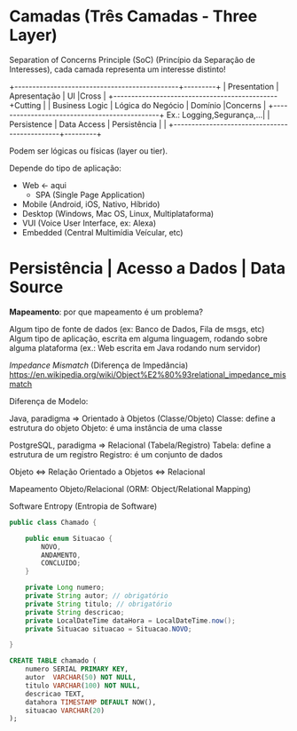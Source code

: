 # Camadas (Três Camadas - Three Layer)

Separation of Concerns Principle (SoC)
(Princípio da Separação de Interesses), 
cada camada representa um interesse distinto!

+----------------------------------------------+---------+
| Presentation   | Apresentação      | UI      |Cross    |
+----------------------------------------------+Cutting  |
| Business Logic | Lógica do Negócio | Domínio |Concerns |
+----------------------------------------------+ Ex.: Logging,Segurança,...|
| Persistence | Data Access | Persistência     |         |
+----------------------------------------------+---------+

Podem ser lógicas ou físicas (layer ou tier).

Depende do tipo de aplicação:

* Web <- aqui
  * SPA (Single Page Application)
* Mobile (Android, iOS, Nativo, Híbrido)
* Desktop (Windows, Mac OS, Linux, Multiplataforma)
* VUI (Voice User Interface, ex: Alexa)
* Embedded (Central Multimídia Veícular, etc)

# Persistência | Acesso a Dados | Data Source

**Mapeamento**: por que mapeamento é um problema? 

Algum tipo de fonte de dados (ex: Banco de Dados, Fila de msgs, etc)
Algum tipo de aplicação, escrita em alguma linguagem, rodando sobre alguma plataforma (ex.: Web escrita em Java rodando num servidor)

_Impedance Mismatch_ (Diferença de Impedância)
https://en.wikipedia.org/wiki/Object%E2%80%93relational_impedance_mismatch

Diferença de Modelo:

Java, paradigma => Orientado à Objetos (Classe/Objeto)
Classe: define a estrutura do objeto
Objeto: é uma instância de uma classe

PostgreSQL, paradigma => Relacional (Tabela/Registro)
Tabela: define a estrutura de um registro
Registro: é um conjunto de dados


Objeto <=> Relação
Orientado a Objetos <=> Relacional

Mapeamento Objeto/Relacional (ORM: Object/Relational Mapping)

Software Entropy (Entropia de Software)

```java
public class Chamado {

    public enum Situacao {
        NOVO, 
        ANDAMENTO, 
        CONCLUIDO;
    }

    private Long numero;
    private String autor; // obrigatório
    private String titulo; // obrigatório
    private String descricao;
    private LocalDateTime dataHora = LocalDateTime.now();
    private Situacao situacao = Situacao.NOVO;

}
```

```SQL
CREATE TABLE chamado (
    numero SERIAL PRIMARY KEY,
    autor  VARCHAR(50) NOT NULL,
    titulo VARCHAR(100) NOT NULL,
    descricao TEXT,
    datahora TIMESTAMP DEFAULT NOW(),
    situacao VARCHAR(20)
);
```
